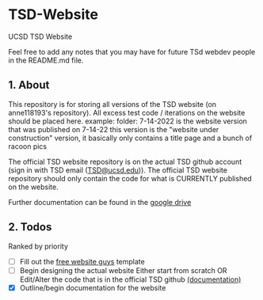 # TSD-Website
UCSD TSD Website

Feel free to add any notes that you may have for future TSd webdev people in the README.md file.

## 1. About
This repository is for storing all versions of the TSD website (on anne118193's repository). All excess test code / iterations on the website should be placed here. 
  example: folder: 7-14-2022 is the website version that was published on 7-14-22 
                  this version is the "website under construction" version, it basically only contains a title page and a bunch of racoon pics
                  
The official TSD website repository is on the actual TSD github account (sign in with TSD email (TSD@ucsd.edu)). The official TSD website repository should only 
contain the code for what is CURRENTLY published on the website.

Further documentation can be found in the [google drive](https://drive.google.com/drive/u/0/folders/1TD50FsGsiE5XADJbnY7M2vgpuN2EVm7Q)


## 2. Todos

Ranked by priority

- [ ] Fill out the [free website guys](https://drive.google.com/drive/u/0/folders/1nMxQ0P90SAWPb0Kms8k217DAjo4GgO_W) template
- [ ] Begin designing the actual website 
      Either start from scratch 
                OR
      Edit/Alter the code that is in the official TSD github [(documentation)](https://docs.google.com/document/d/145GG1HKFKvablGzENxLJHERmyHpwFhD4b2t5laEOHgY/edit)
      <!-- email asl006@ucsd.edu if you have questions about it --> 
- [x] Outline/begin documentation for the website
